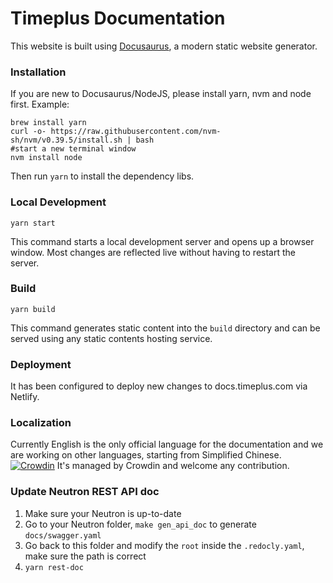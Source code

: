 # Timeplus Documentation

This website is built using [Docusaurus](https://docusaurus.io/), a modern static website generator.

### Installation

If you are new to Docusaurus/NodeJS, please install yarn, nvm and node first. Example:

```shell
brew install yarn
curl -o- https://raw.githubusercontent.com/nvm-sh/nvm/v0.39.5/install.sh | bash
#start a new terminal window
nvm install node
```

Then run `yarn` to install the dependency libs.

### Local Development

```
yarn start
```

This command starts a local development server and opens up a browser window. Most changes are reflected live without having to restart the server.

### Build

```
yarn build
```

This command generates static content into the `build` directory and can be served using any static contents hosting service.

### Deployment

It has been configured to deploy new changes to docs.timeplus.com via Netlify.

### Localization
Currently English is the only official language for the documentation and we are working on other languages, starting from Simplified Chinese.
[![Crowdin](https://badges.crowdin.net/timeplus-docs/localized.svg)](https://crowdin.com/project/timeplus-docs) It's managed by Crowdin and welcome any contribution.

### Update Neutron REST API doc

1. Make sure your Neutron is up-to-date
2. Go to your Neutron folder, `make gen_api_doc` to generate `docs/swagger.yaml`
3. Go back to this folder and modify the `root` inside the `.redocly.yaml`, make sure the path is correct
4. `yarn rest-doc`
